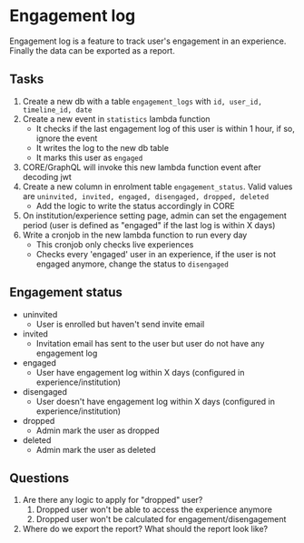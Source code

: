 # Engagement log

Engagement log is a feature to track user's engagement in an experience. Finally the data can be exported as a report.

## Tasks

1. Create a new db with a table `engagement_logs` with `id, user_id, timeline_id, date`
2. Create a new event in `statistics` lambda function
   * It checks if the last engagement log of this user is within 1 hour, if so, ignore the event
   * It writes the log to the new db table
   * It marks this user as `engaged`
3. CORE/GraphQL will invoke this new lambda function event after decoding jwt
4. Create a new column in enrolment table `engagement_status`. Valid values are `uninvited, invited, engaged, disengaged, dropped, deleted`
   * Add the logic to write the status accordingly in CORE
5. On institution/experience setting page, admin can set the engagement period (user is defined as "engaged" if the last log is within X days)
6. Write a cronjob in the new lambda function to run every day
   * This cronjob only checks live experiences
   * Checks every 'engaged' user in an experience, if the user is not engaged anymore, change the status to `disengaged`

## Engagement status

* uninvited
  * User is enrolled but haven't send invite email
* invited
  * Invitation email has sent to the user but user do not have any engagement log
* engaged
  * User have engagement log within X days (configured in experience/institution)
* disengaged
  * User doesn't have engagement log within X days (configured in experience/institution)
* dropped
  * Admin mark the user as dropped
* deleted
  * Admin mark the user as deleted

## Questions

1. Are there any logic to apply for "dropped" user?
   1. Dropped user won't be able to access the experience anymore
   2. Dropped user won't be calculated for engagement/disengagement
2. Where do we export the report? What should the report look like?
